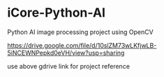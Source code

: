 # iCore-Python-AI
Python AI image processing project using OpenCV

https://drive.google.com/file/d/10slZM73wLKfjwLB-5iNCEWNPepkd0eVH/view?usp=sharing

use above gdrive link for project reference
